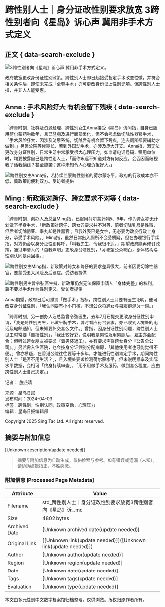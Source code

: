 # 跨性别人士｜身分证改性别要求放宽 3跨性别者向《星岛》诉心声 冀用非手术方式定义

## 正文 { data-search-exclude }


![3跨性别者向《星岛》诉心声 冀用非手术方式定义。](https://image.stheadline.com/f/680p0/0x0/100/none/044555f8f91a446788c809f43dc1266b/stheadline/inewsmedia/20240403/_2024040322222549107.jpg)

政府放宽更改身份证性别政策。跨性别人士即日起接受指定手术改变性徵，并符合相关条件后，即使未完成「全套手术」亦可更改身份证上性别记项。但跨性别人士指，并非人人能受惠。

## Anna : 手术风险好大 有机会留下残疾 { data-search-exclude }

「跨青时刻」社群及资源经理、跨性别女生Anna接受《星岛》访问指，自身已服用荷尔蒙药物数年，且已隆胸及进行面部柔化，但不会考虑做切除性器官手术，「手术风险好大，因涉及泌尿系统，切除后有机会留下残疾，连去厕所都要辅助才做到。」另因公院等候期长，若到外国动手术，亦涉及庞大开支。Anna指，因无法更改身分证性别，日常生活中常承受很大心理压力，如申请电话号码、租用单位时，均要披露自己是跨性别人士，「而你永远不知道对方有何反应，会否因而歧视我？话我黐线？甚至施袭？这种未知令人心理负担好大。」

![跨性别女生Anna指，若持续监察跨性别者的荷尔蒙水平，政府的行政成本亦不低，冀政策能便利双方。受访者提供](https://image.hkhl.hk/f/1024p0/0x0/100/none/444fd11b96bdfeebdf26f8ef97780ed2/2024-04/72226e74-a875-4ec2-9ba9-b845e42b22e2.jpg)

## Ming : 新政策对跨仔、跨女要求不对等 { data-search-exclude }

「跨青时刻」创办人及总监Ming指，已服用荷尔蒙药物5、6年，作为跨女亦无计划做下半身手术，「新政策对跨仔、跨女的要求并不对等，前者切除乳房是性徵，但后者切除阴茎、睾丸却是性器官；且我外表已是女性，无必要为改变行政上身分，承受手术风险。」Ming指，虽然日常出入厕所不会受质疑，但在办理银行手续指，对方仍会以身分证性别称呼，「叫我先生，令我很不适。」期望政府能再修订政策，通过申请人的「自我声明」更改身分证性别，「亦希望公众明白，身体结构与性别认同是两回事。」

![跨性别女生Ming指，新政策对跨女和跨仔的要求差异很大，前者因要切除性器官，要蒙受更大风险及后遗症。受访者提供](https://image.hkhl.hk/f/1024p0/0x0/100/none/55f9237015372aed237768320a359708/2024-04/2ed4e605-a67a-4fb8-92bc-18f846d02dab.jpg)

![跨性别男生曾令弘医生指，新政策仍然无法保障申请人「身体完整」的权利，冀不要以手术作为性别定义。受访者提供](https://image.hkhl.hk/f/1024p0/0x0/100/none/5c8ab500d596a72c14311ddb4db913f9/2024-04/31d74dd6-7128-4703-9c86-3d4b1c2ec01c.jpg)

Anna期望，政府日后可撤销「做手术」指标，跨性别人士只要有医生证明，便可改变身分证性别，「我认同要有小小门槛，不想公众将跨女与易服癖混为一谈。」

「跨青时刻」另一创办人及总监曾令弦医生，去年7月已提交更改身分证性别申请，「我是跨性别男生，已做平胸手术，暂时看应符合要求，亦已收到入境处的电话及电邮通知，但未知要补交甚么文件。」曾指，因身分证性别问题，跨性别人士见工时常要「自报性别」，「我比较好彩，说明我是男性及用男厕后，雇主亦会配合；但听过跨女朋友被要求『着男装返工』，亦有要求需将跨女身分『公告全公司』。」另若需入住医院，也会按身分证性别分配病房，「其他使用者也可能觉得不便。」曾亦质疑，在香港公院往往要等十多年，才能进行性别肯定手术，期间跨性别人士「是否不用生活？」，且入境处要求检测荷尔蒙水平，但未说明频率及实际水平数据，变相可「终身持续审查」，「用不用做手术及服药，做到甚么程度，应由跨性别人士自己决定。」

记者： 脱芷晴

来源：星岛日报  
发布时间：2024-04-03  
标签：跨性别，性别认同，政策变动，心理压力  
编辑：星岛日报编辑部 

Copyright 2025 Sing Tao Ltd. All rights reserved.
<!-- tcd_original_link https://std.stheadline.com/sc/realtime/article/1990882/%E5%8D%B3%E6%99%82-%E6%B8%AF%E8%81%9E-%E8%B7%A8%E6%80%A7%E5%88%A5%E4%BA%BA%E5%A3%AB-%E8%BA%AB%E5%88%86%E8%AD%89%E6%94%B9%E6%80%A7%E5%88%A5%E8%A6%81%E6%B1%82%E6%94%BE%E5%AF%AC-3%E8%B7%A8%E6%80%A7%E5%88%A5%E8%80%85%E5%90%91-%E6%98%9F%E5%B3%B6-%E8%A8%B4%E5%BF%83%E8%81%B2-%E5%86%80%E7%94%A8%E9%9D%9E%E6%89%8B%E8%A1%93%E6%96%B9%E5%BC%8F%E5%AE%9A%E7%BE%A9 -->


## 摘要与附加信息

<!-- tcd_abstract -->
[Unknown description(update needed)]
<!-- tcd_abstract_end -->

> 摘要与附加信息为自动生成，仅供检索与参考。如有错误或遗漏（未知），请协助编辑指正，不胜感激。

### 附加信息 [Processed Page Metadata]

| Attribute       | Value                                  |
|-----------------|----------------------------------------|
| Filename        | std_跨性别人士｜身分证改性别要求放宽3跨性别者向《星岛》诉_.md                             |
| Size            | 4802 bytes                           |
| Archived Date   | [Unknown archived date(update needed)]                             |
| Original Link   | [[Unknown link(update needed)]]([Unknown link(update needed)])                       |
| Author          | [Unknown author(update needed)]                               |
| Region          | [Unknown region(update needed)]                               |
| Date            | [Unknown date(update needed)]                                 |
| Tags            | [Unknown tags(update needed)]                                 |
| Evaluation            | [Unknown type(update needed)]                                 |
<!-- tcd_table_end -->

本文由多元性别中文数字档案馆归档整理，仅供浏览。版权归原作者所有。
